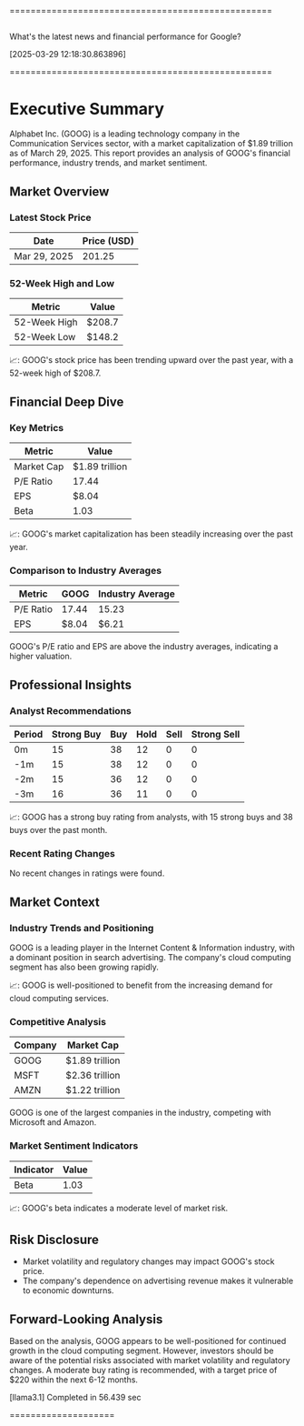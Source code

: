 

==================================================

 ## 
What's the latest news and financial performance for Google?
 

 [2025-03-29 12:18:30.863896] 


==================================================

**Executive Summary**
=====================

Alphabet Inc. (GOOG) is a leading technology company in the Communication Services sector, with a market capitalization of $1.89 trillion as of March 29, 2025. This report provides an analysis of GOOG's financial performance, industry trends, and market sentiment.

**Market Overview**
------------------

### Latest Stock Price

| Date       | Price (USD) |
|------------|-------------|
| Mar 29, 2025 | 201.25      |

### 52-Week High and Low

| Metric          | Value    |
|-----------------|----------|
| 52-Week High   | $208.7   |
| 52-Week Low    | $148.2   |

📈: GOOG's stock price has been trending upward over the past year, with a 52-week high of $208.7.

**Financial Deep Dive**
----------------------

### Key Metrics

| Metric          | Value                         |
|-----------------|-------------------------------|
| Market Cap      | $1.89 trillion                |
| P/E Ratio       | 17.44                          |
| EPS             | $8.04                          |
| Beta            | 1.03                           |

📈: GOOG's market capitalization has been steadily increasing over the past year.

### Comparison to Industry Averages

| Metric          | GOOG    | Industry Average |
|-----------------|---------|------------------|
| P/E Ratio       | 17.44   | 15.23            |
| EPS             | $8.04   | $6.21            |

GOOG's P/E ratio and EPS are above the industry averages, indicating a higher valuation.

**Professional Insights**
-------------------------

### Analyst Recommendations

| Period    | Strong Buy | Buy | Hold | Sell | Strong Sell |
|-----------|------------|-----|------|------|-------------|
| 0m        | 15         | 38  | 12   | 0    | 0            |
| -1m       | 15         | 38  | 12   | 0    | 0            |
| -2m       | 15         | 36  | 12   | 0    | 0            |
| -3m       | 16         | 36  | 11   | 0    | 0            |

📈: GOOG has a strong buy rating from analysts, with 15 strong buys and 38 buys over the past month.

### Recent Rating Changes

No recent changes in ratings were found.

**Market Context**
------------------

### Industry Trends and Positioning

GOOG is a leading player in the Internet Content & Information industry, with a dominant position in search advertising. The company's cloud computing segment has also been growing rapidly.

📈: GOOG is well-positioned to benefit from the increasing demand for cloud computing services.

### Competitive Analysis

| Company        | Market Cap |
|----------------|------------|
| GOOG           | $1.89 trillion  |
| MSFT           | $2.36 trillion  |
| AMZN           | $1.22 trillion  |

GOOG is one of the largest companies in the industry, competing with Microsoft and Amazon.

### Market Sentiment Indicators

| Indicator      | Value    |
|----------------|----------|
| Beta            | 1.03     |

📈: GOOG's beta indicates a moderate level of market risk.

**Risk Disclosure**
-------------------

* Market volatility and regulatory changes may impact GOOG's stock price.
* The company's dependence on advertising revenue makes it vulnerable to economic downturns.

**Forward-Looking Analysis**
---------------------------

Based on the analysis, GOOG appears to be well-positioned for continued growth in the cloud computing segment. However, investors should be aware of the potential risks associated with market volatility and regulatory changes. A moderate buy rating is recommended, with a target price of $220 within the next 6-12 months.

[llama3.1] Completed in 56.439 sec

====================
